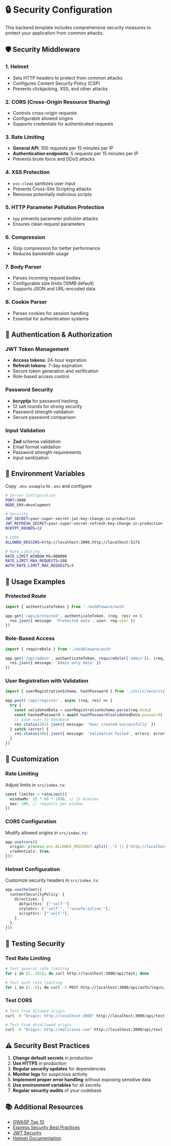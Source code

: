 # 🔒 Security Configuration

This backend template includes comprehensive security measures to protect your application from common attacks.

## 🛡️ Security Middleware

### 1. Helmet
- Sets HTTP headers to protect from common attacks
- Configures Content Security Policy (CSP)
- Prevents clickjacking, XSS, and other attacks

### 2. CORS (Cross-Origin Resource Sharing)
- Controls cross-origin requests
- Configurable allowed origins
- Supports credentials for authenticated requests

### 3. Rate Limiting
- **General API**: 100 requests per 15 minutes per IP
- **Authentication endpoints**: 5 requests per 15 minutes per IP
- Prevents brute force and DDoS attacks

### 4. XSS Protection
- `xss-clean` sanitizes user input
- Prevents Cross-Site Scripting attacks
- Removes potentially malicious scripts

### 5. HTTP Parameter Pollution Protection
- `hpp` prevents parameter pollution attacks
- Ensures clean request parameters

### 6. Compression
- Gzip compression for better performance
- Reduces bandwidth usage

### 7. Body Parser
- Parses incoming request bodies
- Configurable size limits (10MB default)
- Supports JSON and URL-encoded data

### 8. Cookie Parser
- Parses cookies for session handling
- Essential for authentication systems

## 🔐 Authentication & Authorization

### JWT Token Management
- **Access tokens**: 24-hour expiration
- **Refresh tokens**: 7-day expiration
- Secure token generation and verification
- Role-based access control

### Password Security
- **bcryptjs** for password hashing
- 12 salt rounds for strong security
- Password strength validation
- Secure password comparison

### Input Validation
- **Zod** schema validation
- Email format validation
- Password strength requirements
- Input sanitization

## 📝 Environment Variables

Copy `.env.example` to `.env` and configure:

```bash
# Server Configuration
PORT=3000
NODE_ENV=development

# Security
JWT_SECRET=your-super-secret-jwt-key-change-in-production
JWT_REFRESH_SECRET=your-super-secret-refresh-key-change-in-production
BCRYPT_ROUNDS=12

# CORS
ALLOWED_ORIGINS=http://localhost:3000,http://localhost:5173

# Rate Limiting
RATE_LIMIT_WINDOW_MS=900000
RATE_LIMIT_MAX_REQUESTS=100
AUTH_RATE_LIMIT_MAX_REQUESTS=5
```

## 🚀 Usage Examples

### Protected Route
```typescript
import { authenticateToken } from './middleware/auth'

app.get('/api/protected', authenticateToken, (req, res) => {
  res.json({ message: 'Protected data', user: req.user })
})
```

### Role-Based Access
```typescript
import { requireRole } from './middleware/auth'

app.get('/api/admin', authenticateToken, requireRole(['admin']), (req, res) => {
  res.json({ message: 'Admin only data' })
})
```

### User Registration with Validation
```typescript
import { userRegistrationSchema, hashPassword } from './utils/security'

app.post('/api/register', async (req, res) => {
  try {
    const validatedData = userRegistrationSchema.parse(req.body)
    const hashedPassword = await hashPassword(validatedData.password)
    // Save user to database
    res.status(201).json({ message: 'User created successfully' })
  } catch (error) {
    res.status(400).json({ message: 'Validation failed', errors: error.errors })
  }
})
```

## 🔧 Customization

### Rate Limiting
Adjust limits in `src/index.ts`:
```typescript
const limiter = rateLimit({
  windowMs: 15 * 60 * 1000, // 15 minutes
  max: 100, // requests per window
})
```

### CORS Configuration
Modify allowed origins in `src/index.ts`:
```typescript
app.use(cors({
  origin: process.env.ALLOWED_ORIGINS?.split(',') || ['http://localhost:3000'],
  credentials: true,
}))
```

### Helmet Configuration
Customize security headers in `src/index.ts`:
```typescript
app.use(helmet({
  contentSecurityPolicy: {
    directives: {
      defaultSrc: ["'self'"],
      styleSrc: ["'self'", "'unsafe-inline'"],
      scriptSrc: ["'self'"],
    },
  },
}))
```

## 🧪 Testing Security

### Test Rate Limiting
```bash
# Test general rate limiting
for i in {1..101}; do curl http://localhost:3000/api/test; done

# Test auth rate limiting
for i in {1..6}; do curl -X POST http://localhost:3000/api/auth/login; done
```

### Test CORS
```bash
# Test from allowed origin
curl -H "Origin: http://localhost:3000" http://localhost:3000/api/test

# Test from disallowed origin
curl -H "Origin: http://malicious.com" http://localhost:3000/api/test
```

## ⚠️ Security Best Practices

1. **Change default secrets** in production
2. **Use HTTPS** in production
3. **Regular security updates** for dependencies
4. **Monitor logs** for suspicious activity
5. **Implement proper error handling** without exposing sensitive data
6. **Use environment variables** for all secrets
7. **Regular security audits** of your codebase

## 📚 Additional Resources

- [OWASP Top 10](https://owasp.org/www-project-top-ten/)
- [Express Security Best Practices](https://expressjs.com/en/advanced/best-practices-security.html)
- [JWT Security](https://auth0.com/blog/a-look-at-the-latest-draft-for-jwt-bcp/)
- [Helmet Documentation](https://helmetjs.github.io/) 